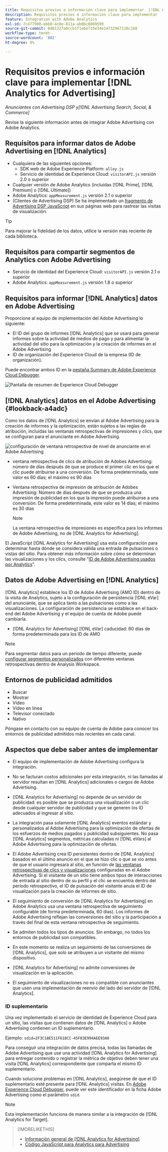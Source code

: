 ```yaml
---
title: Requisitos previos e información clave para implementar  [!DNL Analytics for Advertising]
description: Requisitos previos e información clave para implementar  [!DNL Analytics for Advertising]
feature: Integration with Adobe Analytics
exl-id: 7c477900-ebb0-4c0e-811a-ab8bc6069599
source-git-commit: 8481227a8ccb1f1e6e715e34e14732967110c168
workflow-type: tm+mt
source-wordcount: '802'
ht-degree: 0%

---
```


# Requisitos previos e información clave para implementar [!DNL Analytics for Advertising]

*Anunciantes con Advertising DSP y[!DNL Advertising Search, Social, & Commerce]*

Revise la siguiente información antes de integrar Adobe Advertising con Adobe Analytics.

## Requisitos para informar datos de Adobe Advertising en [!DNL Analytics]

* Cualquiera de las siguientes opciones:
   * SDK web de Adobe Experience Platform: `alloy.js`
   * Servicio de identidad de Experience Cloud: `visitorAPI.js` versión 2.0 o superior
* Cualquier versión de Adobe Analytics (incluidas [!DNL Prime], [!DNL Premium] o [!DNL Ultimate])
* Adobe Analytics: `appMeasurement.js` versión 2.1 o superior
* (Clientes de Advertising DSP) Se ha implementado un [fragmento de Advertising DSP JavaScript](javascript.md) en sus páginas web para rastrear las visitas de visualización.

>[!TIP]
>
>Para mejorar la fidelidad de los datos, utilice la versión más reciente de cada biblioteca.

## Requisitos para compartir segmentos de Analytics con Adobe Advertising

* Servicio de identidad del Experience Cloud: `visitorAPI.js` versión 2.1 o superior
* Adobe Analytics: `appMeasurement.js` versión 1.8 o superior

## Requisitos para informar [!DNL Analytics] datos en Adobe Advertising

Proporcione al equipo de implementación del Adobe Advertising lo siguiente:

* El ID del grupo de informes [!DNL Analytics] que se usará para generar informes sobre la actividad de medios de pago y para alimentar la actividad del sitio para la optimización y la creación de informes en el Adobe Advertising
* ID de organización del Experience Cloud de la empresa (ID de organización).

Puede encontrar ambos ID en la [pestaña Summary de Adobe Experience Cloud Debugger](https://experienceleague.adobe.com/docs/debugger/using-v2/summary.html).

![Pantalla de resumen de Experience Cloud Debugger](/help/integrations/assets/a4adc-debugger-summary.png)

## [!DNL Analytics] datos en el Adobe Advertising {#lookback-a4adc}

Como los datos de [!DNL Analytics] se envían al Adobe Advertising para la creación de informes y la optimización, están sujetos a las reglas de atribución, incluidas las ventanas retrospectivas de impresiones y clics, que se configuran para el anunciante en Adobe Advertising.

![configuración de ventana retrospectiva de nivel de anunciante en el Adobe Advertising](/help/integrations/assets/a4adc-lookbacks.png)

* ventana retrospectiva de clics de atribución de Adobes Advertising: número de días después de que se produce el primer clic en los que el clic puede atribuirse a una conversión. De forma predeterminada, este valor es 60 días; el máximo es 90 días
* Ventana retrospectiva de impresión de atribución de Adobes Advertising: Número de días después de que se produzca una impresión de publicidad en los que la impresión puede atribuirse a una conversión. De forma predeterminada, este valor es 14 días; el máximo es 30 días

  >[!NOTE]
  >
  > La ventana retrospectiva de impresiones es específica para los informes de Adobe Advertising, no de [!DNL Analytics for Advertising].

El JavaScript [!DNL Analytics for Advertising] usa esta configuración para determinar hasta dónde se considera válida una entrada de pulsaciones o vistas del sitio. Para obtener más información sobre cómo se determinan las visualizaciones y los clics, consulte &quot;[ID de Adobe Advertising usados por Analytics](ids.md)&quot;.

## Datos de Adobe Advertising en [!DNL Analytics]

[!DNL Analytics] establece los ID de Adobe Advertising (AMO ID) dentro de la visita de Analytics, sujeto a la configuración de persistencia [!DNL eVar] del anunciante, que se aplica tanto a las pulsaciones como a las visualizaciones. La configuración de persistencia se establece en el back-end del Adobe Advertising y el equipo de cuenta de Adobe puede cambiarla.

* [!DNL Analytics for Advertising] [!DNL eVar] caducidad: 60 días de forma predeterminada para los ID de AMO

>[!NOTE]
>
>Para segmentar datos para un periodo de tiempo diferente, puede [configurar segmentos personalizados](https://experienceleague.adobe.com/docs/analytics/components/segmentation/segmentation-workflow/seg-build.html) con diferentes ventanas retrospectivas dentro de Analysis Workspace.

## Entornos de publicidad admitidos

* Buscar
* Mostrar
* Vídeo
* Vídeo en línea
* Televisor conectado
* Nativo

Póngase en contacto con su equipo de cuenta de Adobe para conocer los entornos de publicidad admitidos más recientes en cada canal.

## Aspectos que debe saber antes de implementar

* El equipo de implementación de Adobe Advertising configura la integración.

* No se facturan costos adicionales por esta integración, ni las llamadas al servidor resultan en [!DNL Analytics] adicionales o cargos de Adobe Advertising.

* [!DNL Analytics for Advertising] no depende de un servidor de publicidad: es posible que se produzca una visualización o un clic desde cualquier servidor de publicidad y que se generen los ID adecuados al ingresar al sitio.

* La integración pasa solamente [!DNL Analytics] eventos estándar y personalizados al Adobe Advertising para la optimización de ofertas de los esfuerzos de medios pagados y publicidad subsiguientes. No pasa [!DNL Analytics] segmentos, métricas calculadas ni [!DNL eVars] al Adobe Advertising para la optimización de ofertas.

* El Adobe Advertising crea ID persistentes dentro de [!DNL Analytics] basados en el último anuncio en el que se hizo clic o que se vio antes de que el usuario ingresara al sitio, en función de [las ventanas retrospectivas de clics y visualizaciones](#lookback-a4adc) configuradas en el Adobe Advertising. Si el visitante de un sitio tiene ambos tipos de interacciones de entrada al sitio dentro de su perfil y el clic se encuentra dentro del período retrospectivo, el ID de pulsación del visitante anula el ID de visualización para la creación de informes de sitio.

* El seguimiento de conversión de [!DNL Analytics for Advertising] en Adobe Analytics usa una ventana retrospectiva de seguimiento configurable (de forma predeterminada, 60 días). Los informes de Adobe Advertising reflejan las conversiones del sitio y la participación a través del final de esta ventana retrospectiva de seguimiento.

* Se admiten todos los tipos de anuncios. Sin embargo, no todos los entornos de publicidad son compatibles.

* En este momento se realiza un seguimiento de las conversiones de [!DNL Analytics], que solo se atribuyen a un visitante del mismo dispositivo.

* [!DNL Analytics for Advertising] no admite conversiones de visualización en la aplicación.

* El seguimiento de visualizaciones no es compatible con anunciantes que usen una implementación de reenvío del lado del servidor de [!DNL Analytics].

### ID suplementario

Una vez implementado el servicio de identidad de Experience Cloud para un sitio, las visitas que contienen datos de [!DNL Analytics] o Adobe Advertising contienen un ID suplementario.

Ejemplo: `sdid=2F3C18E511F618CC-45F83E994AEE93A0`

Para conseguir una integración de datos precisa, todas las llamadas de Adobe Advertising que use una actividad [!DNL Analytics for Advertising] para entregar contenido o registrar la métrica de objetivo deben tener una visita [!DNL Analytics] correspondiente que comparta el mismo ID suplementario.

Cuando solucione problemas en [!DNL Analytics], asegúrese de que el ID suplementario esté presente para [!DNL Analytics] visitas. En [Adobe Experience Cloud Debugger](https://experienceleague.adobe.com/docs/debugger/using-v2/summary.html), puede ver este identificador en la ficha Adobe Advertising como el parámetro `sdid`.

>[!NOTE]
>
> Esta implementación funciona de manera similar a la integración de [!DNL Analytics for Target].

>[!MORELIKETHIS]
>
>* [Información general de [!DNL Analytics for Advertising]](overview.md)
>* [Código JavaScript para Analytics para Advertising](/help/integrations/analytics/javascript.md)
